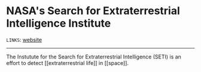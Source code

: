 # NASA's Search for Extraterrestrial Intelligence Institute
`LINKS`: [website](https://www.seti.org/)


---
The Instutute for the Search for Extraterrestrial Intelligence (SETI) is an effort to detect [[extraterrestrial life]] in [[space]].